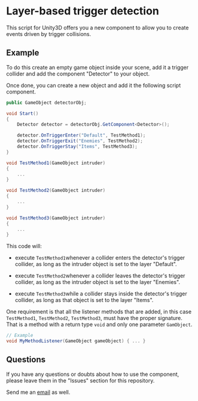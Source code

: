
# Layer-based trigger detection

This script for Unity3D offers you a new component to allow you to create events driven by trigger collisions.

## Example

To do this create an empty game object inside your scene, add it a trigger collider and add the component "Detector" to your object.

Once done, you can create a new object and add it the following script component.

```cs
public GameObject detectorObj;

void Start()
{
    Detector detector = detectorObj.GetComponent<Detector>();

    detector.OnTriggerEnter("Default", TestMethod1);
    detector.OnTriggerExit("Enemies", TestMethod2);
    detector.OnTriggerStay("Items", TestMethod3);
}

void TestMethod1(GameObject intruder)
{
    ...
}

void TestMethod2(GameObject intruder)
{
    ...
}

void TestMethod3(GameObject intruder)
{
    ...
}
```

This code will:

* execute `TestMethod1`whenever a collider enters the detector's trigger collider, as long as the intruder object is set to the layer "Default".

* execute `TestMethod2`whenever a collider leaves the detector's trigger collider, as long as the intruder object is set to the layer "Enemies".

* execute `TestMethod3`while a collider stays inside the detector's trigger collider, as long as that object is set to the layer "Items".

One requirement is that all the listener methods that are added, in this case `TestMethod1`, `TestMethod2`, `TestMethod3`,  must have the proper signature. That is a method with a return type `void` and only one parameter `GamObject`.

```cs
// Example
void MyMethodListener(GameObject gameObject) { ... }
```

## Questions

If you have any questions or doubts about how to use the component, please leave them in the "Issues" section for this repository.

Send me an [email](enriquemorenotent@gmail.com) as well.

